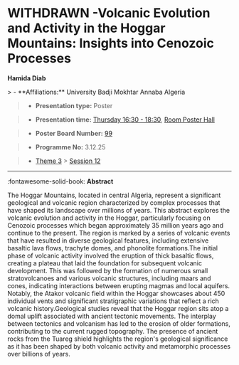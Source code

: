 # WITHDRAWN -Volcanic Evolution and Activity in the Hoggar Mountains: Insights into Cenozoic Processes

**Hamida Diab**

<!-- more -->> - **Affiliations:** University Badji Mokhtar Annaba Algeria 

> - **Presentation type:** Poster

> - **Presentation time:** [Thursday 16:30 - 18:30](../sessions_comparison.md#__tabbed_3_6), [Room Poster Hall](../maps_venue.md#__tabbed_1_1)

> - **Poster Board Number:** [99](../map_poster_boards.md#thursday)

> - **Programme No:** 3.12.25

> - [Theme 3](../theme3.md) > [Session 12](../sessions/session-3-12.md)

--- 

:fontawesome-solid-book: **Abstract**

The Hoggar Mountains, located in central Algeria, represent a significant geological and volcanic region characterized by complex processes that have shaped its landscape over millions of years. This abstract explores the volcanic evolution and activity in the Hoggar, particularly focusing on Cenozoic processes which began approximately 35 million years ago and continue to the present. The region is marked by a series of volcanic events that have resulted in diverse geological features, including extensive basaltic lava flows, trachyte domes, and phonolite formations.The initial phase of volcanic activity involved the eruption of thick basaltic flows, creating a plateau that laid the foundation for subsequent volcanic development. This was followed by the formation of numerous small stratovolcanoes and various volcanic structures, including maars and cones, indicating interactions between erupting magmas and local aquifers. Notably, the Atakor volcanic field within the Hoggar showcases about 450 individual vents and significant stratigraphic variations that reflect a rich volcanic history.Geological studies reveal that the Hoggar region sits atop a domal uplift associated with ancient tectonic movements. The interplay between tectonics and volcanism has led to the erosion of older formations, contributing to the current rugged topography. The presence of ancient rocks from the Tuareg shield highlights the region's geological significance as it has been shaped by both volcanic activity and metamorphic processes over billions of years.

